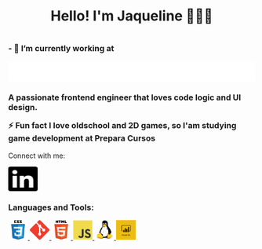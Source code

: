 <h1 align="center">Hello! I'm Jaqueline 👩🏻‍💻 <h1>
    

<h3>
- 🔭 I’m currently working at 
<p> </p>
<p> </p>
<p> </p>

<a href="http://www.saeb.ba.gov.br/" target="blank"><img align="center" src="logo-secretaria.png" alt="SAEB" height=80%  /></a>

</h3>

<h3 align="left">A passionate frontend engineer that loves code logic and UI design.

⚡ Fun fact I love oldschool and 2D games, so I'am studying game development at Prepara Cursos </h3>

Connect with me:

<p align="left">
<a href="https://www.linkedin.com/in/jaqueline-pereira-brand%C3%A3o-695b8225/" target="blank"><img align="center" src="linkedin.svg" alt="Jaque.P.Brandao" height="50" width="60" backgrou/></a>


<h3 align="left">Languages and Tools:</h3>
<p align="left"> 
    <a href="https://www.w3schools.com/css/" target="_blank"> 
        <img src="css3-original-wordmark.svg" alt="css3" width="40" height="40"/> 
    </a> 
    <a href="https://git-scm.com/" target="_blank"> 
        <img src="git.svg" alt="git" width="40" height="40"/> 
    </a> 
    <a href="https://www.w3.org/html/" target="_blank"> 
        <img src="html5-original-wordmark.svg" alt="html5" width="40" height="40"/> 
    </a> 
    <a href="https://developer.mozilla.org/en-US/docs/Web/JavaScript" target="_blank"> 
        <img src="javascript-original.svg" alt="javascript" width="40" height="40"/> 
    </a> 
    <a href="https://www.linux.org/" target="_blank"> 
        <img src="linux-original.svg" alt="linux" width="40" height="40"/> 
    </a> 
    <a href="https://powerbi.microsoft.com/pt-br/" target="_blank"> 
        <img src="power-bi.png" alt="powerbi" width="40" height="40"/> 
    </a> 
</p>


